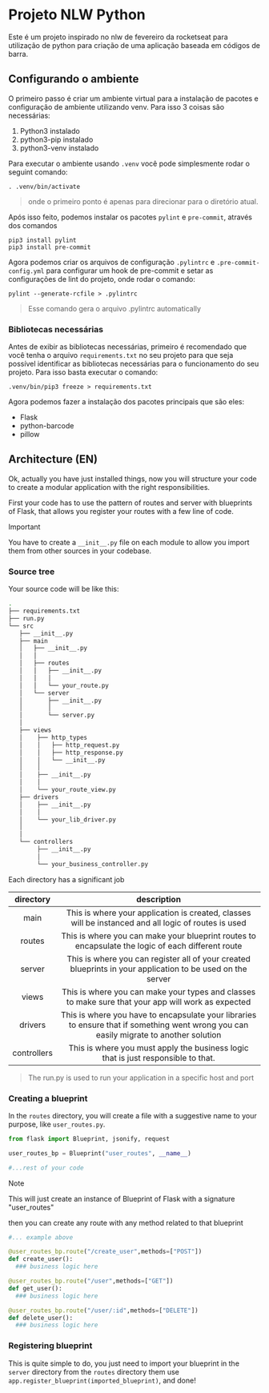 # Projeto NLW Python

Este é um projeto inspirado no nlw de fevereiro da rocketseat para utilização de python para criação de uma aplicação baseada em códigos de barra.

## Configurando o ambiente

O primeiro passo é criar um ambiente virtual para a instalação de pacotes e configuração de ambiente utilizando venv.
Para isso 3 coisas são necessárias:
1. Python3 instalado
2. python3-pip instalado
3. python3-venv instalado

Para executar o ambiente usando `.venv` você pode simplesmente rodar o seguint comando:

```shell
. .venv/bin/activate
```
>onde o primeiro ponto é apenas para direcionar para o diretório atual.

Após isso feito, podemos instalar os pacotes `pylint` e `pre-commit`, através dos comandos

```shell
pip3 install pylint
pip3 install pre-commit
```

Agora podemos criar os arquivos de configuração `.pylintrc` e `.pre-commit-config.yml` para configurar um hook de pre-commit e setar as configurações de lint do projeto, onde rodar o comando:

```shell
pylint --generate-rcfile > .pylintrc
```
> Esse comando gera o arquivo .pylintrc automatically

### Bibliotecas necessárias

Antes de exibir as bibliotecas necessárias, primeiro é recomendado que você tenha o arquivo `requirements.txt` no seu projeto para que seja possível identificar as bibliotecas necessárias para o funcionamento do seu projeto.
Para isso basta executar o comando:

```shell
.venv/bin/pip3 freeze > requirements.txt
```

Agora podemos fazer a instalação dos pacotes principais que são eles:

- Flask
- python-barcode
- pillow

## Architecture (EN)

Ok, actually you have just installed things, now you will structure your code to create a modular application with the right responsibilities.

First your code has to use the pattern of routes and server with blueprints of Flask, that allows you register your routes with a few line of code.

>[!IMPORTANT]
> You have to create a `__init__.py` file on each module to allow you import them from other sources in your codebase.

### Source tree
Your source code will be like this:

```bash
.
├── requirements.txt
├── run.py
└── src
   ├── __init__.py
   ├── main
   │   ├── __init__.py
   │   │
   │   ├── routes
   │   │   ├── __init__.py
   │   │   │
   │   │   └── your_route.py
   │   └── server
   │       ├── __init__.py
   │       │
   │       └── server.py
   │
   ├── views
   │    ├── http_types
   │    │   ├── http_request.py
   │    │   ├── http_response.py
   │    │   └── __init__.py
   │    │   
   │    ├── __init__.py
   │    │
   │    └── your_route_view.py
   ├── drivers
   │    ├── __init__.py
   │    │ 
   │    └── your_lib_driver.py
   │
   │
   └── controllers
        ├── __init__.py
        │ 
        └── your_business_controller.py         

```

Each directory has a significant job

directory|description
:---:|:---:
main|This is where your application is created, classes will be instanced and all logic of routes is used
routes|This is where you can make your blueprint routes to encapsulate the logic of each different route
server|This is where you can register all of your created blueprints in your application to be used on the server
views|This is where you can make your types and classes to make sure that your app will work as expected
drivers|This is where you have to encapsulate your libraries to ensure that if something went wrong you can easily migrate to another solution
controllers|This is where you must apply the business logic that is just responsible to that. 
> The run.py is used to run your application in a specific host and port


### Creating a blueprint

In the `routes` directory, you will create a file with a suggestive name to your purpose, like `user_routes.py`.
```python
from flask import Blueprint, jsonify, request

user_routes_bp = Blueprint("user_routes", __name__)

#...rest of your code

```

>[!NOTE]
> This will just create an instance of Blueprint of Flask with a signature "user_routes"

then you can create any route with any method related to that blueprint

```py
#... example above

@user_routes_bp.route("/create_user",methods=["POST"])
def create_user():
  ### business logic here

@user_routes_bp.route("/user",methods=["GET"])
def get_user():
  ### business logic here

@user_routes_bp.route("/user/:id",methods=["DELETE"])
def delete_user():
  ### business logic here
```

### Registering blueprint

This is quite simple to do, you just need to import your blueprint in the `server` directory from the `routes` directory them use `app.register_blueprint(imported_blueprint)`, and done!